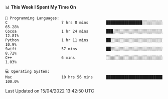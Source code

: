 
<!--START_SECTION:waka-->
📊 **This Week I Spent My Time On** 

```text
💬 Programming Languages: 
C                        7 hrs 8 mins        ████████████████░░░░░░░░░   65.28% 
Cocoa                    1 hr 24 mins        ███░░░░░░░░░░░░░░░░░░░░░░   12.81% 
Python                   1 hr 11 mins        ██░░░░░░░░░░░░░░░░░░░░░░░   10.9% 
Swift                    57 mins             ██░░░░░░░░░░░░░░░░░░░░░░░   8.72% 
C++                      6 mins              ░░░░░░░░░░░░░░░░░░░░░░░░░   1.03%

💻 Operating System: 
Mac                      10 hrs 56 mins      █████████████████████████   100.0%

```


 Last Updated on 15/04/2022 13:42:50 UTC
<!--END_SECTION:waka-->
